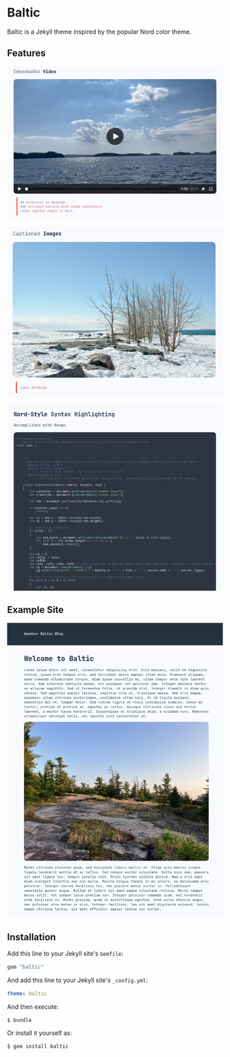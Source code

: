 # Baltic

Baltic is a Jekyll theme inspired by the popular Nord color theme. 

## Features

![Video Embedding](./baltic-video-embed.png)

![Captioned Images](./baltic-image-captions.png)

![Nord-Color Syntax Highlighting](./baltic-syntax-highlighting.png)

## Example Site

![Example index file](./screenshot.png)

## Installation

Add this line to your Jekyll site's `Gemfile`:

```ruby
gem "baltic"
```

And add this line to your Jekyll site's `_config.yml`:

```yaml
theme: baltic
```

And then execute:

    $ bundle

Or install it yourself as:

    $ gem install baltic
